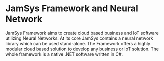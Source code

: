 # JamSys Framework and Neural Network
JamSys Framework aims to create cloud based business and IoT software utilizing Neural Networks. At its core JamSys contains a neural network library which can be used stand-alone. The Framework offers a highly modular cloud based solution to develop any business or IoT solution. The whole framework is a native .NET software written in C#. 
